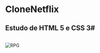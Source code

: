 # CloneNetflix
## Estudo de HTML 5 e CSS 3#

<div style="display: inline_block"><br> 
  <img align="center" alt="RPG" src="https://drive.google.com/file/d/1JsQ0J1j_3zRPK5CEs3LFWGYd_7xQf0pT/view?usp=sharing">
  
</div>
